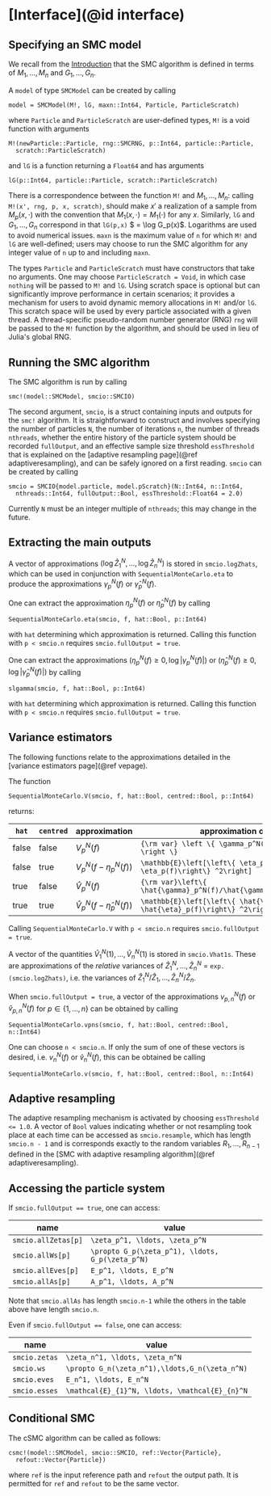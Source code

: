 # [Interface](@id interface)

## Specifying an SMC model

We recall from the [Introduction](@ref) that the SMC algorithm is defined in terms of $M_1, \ldots, M_n$ and $G_1, \ldots, G_n$.

A ```model``` of type ```SMCModel``` can be created by calling
```
model = SMCModel(M!, lG, maxn::Int64, Particle, ParticleScratch)
```
where ```Particle``` and ```ParticleScratch``` are user-defined types, ```M!``` is a void function with arguments
```
M!(newParticle::Particle, rng::SMCRNG, p::Int64, particle::Particle,
  scratch::ParticleScratch)
```
and ```lG``` is a function returning a ```Float64``` and has arguments
```
lG(p::Int64, particle::Particle, scratch::ParticleScratch)
```

There is a correspondence between the function ```M!``` and $M_1, \ldots, M_n$: calling ```M!(x', rng, p, x, scratch)```, should make $x'$ a realization of a sample from $M_p(x, \cdot)$ with the convention that $M_1(x,\cdot) = M_1(\cdot)$ for any $x$. Similarly, ```lG``` and $G_1, \ldots, G_n$ correspond in that ```lG(p,x)``` $ = \log G_p(x)$. Logarithms are used to avoid numerical issues. ```maxn``` is the maximum value of ```n``` for which ```M!``` and ```lG``` are well-defined; users may choose to run the SMC algorithm for any integer value of ```n``` up to and including ```maxn```.

The types ```Particle``` and ```ParticleScratch``` must have constructors that take no arguments. One may choose ```ParticleScratch = Void```, in which case ```nothing``` will be passed to ```M!``` and ```lG```. Using scratch space is optional but can significantly improve performance in certain scenarios; it provides a mechanism for users to avoid dynamic memory allocations in ```M!``` and/or ```lG```. This scratch space will be used by every particle associated with a given thread. A thread-specific pseudo-random number generator (RNG) ```rng``` will be passed to the ```M!``` function by the algorithm, and should be used in lieu of Julia's global RNG.

## Running the SMC algorithm

The SMC algorithm is run by calling
```
smc!(model::SMCModel, smcio::SMCIO)
```
The second argument, ```smcio```, is a struct containing inputs and outputs for the ```smc!``` algorithm. It is straightforward to construct and involves specifying the number of particles ```N```, the number of iterations ```n```, the number of threads ```nthreads```, whether the entire history of the particle system should be recorded ```fullOutput```, and an effective sample size threshold ```essThreshold``` that is explained on the [adaptive resampling page](@ref adaptiveresampling), and can be safely ignored on a first reading. ```smcio``` can be created by calling
```
smcio = SMCIO{model.particle, model.pScratch}(N::Int64, n::Int64,
  nthreads::Int64, fullOutput::Bool, essThreshold::Float64 = 2.0)
```
Currently ```N``` must be an integer multiple of ```nthreads```; this may change in the future.

## Extracting the main outputs

A vector of approximations $(\log\hat{Z}_1^N, \ldots, \log\hat{Z}_n^N)$ is stored in ```smcio.logZhats```, which can be used in conjunction with ```SequentialMonteCarlo.eta``` to produce the approximations $\gamma_p^N(f)$ or $\hat{\gamma}_p^N(f)$.

One can extract the approximation $\eta_p^N(f)$ or $\hat{\eta}_p^N(f)$ by calling
```
SequentialMonteCarlo.eta(smcio, f, hat::Bool, p::Int64)
```
with ```hat``` determining which approximation is returned. Calling this function with ```p < smcio.n``` requires ```smcio.fullOutput = true```.

One can extract the approximations $(\eta^N_p(f) \geq 0, \log |\gamma^N_p(f)|)$ or $(\hat{\eta}^N_p(f) \geq 0, \log |\hat{\gamma}^N_p(f)|)$ by calling
```
slgamma(smcio, f, hat::Bool, p::Int64)
```
with ```hat``` determining which approximation is returned. Calling this function with ```p < smcio.n``` requires ```smcio.fullOutput = true```.

## Variance estimators

The following functions relate to the approximations detailed in the [variance estimators page](@ref vepage).

The function
```
SequentialMonteCarlo.V(smcio, f, hat::Bool, centred::Bool, p::Int64)
```
returns:

| ```hat``` | ```centred``` | approximation | approximation of |
| --------- | ------------- | ------------- | ---------------- |
| false | false | $V_p^N(f)$ | ``{\rm var} \left \{ \gamma_p^N(f)/\gamma_p(1) \right \}`` |
| false | true  | $V_p^N(f-\eta_p^N(f))$ | ``\mathbb{E}\left[\left\{ \eta_p^N(f)-\eta_p(f)\right\} ^2\right]`` |
| true  | false | $\hat{V}_p^N(f)$ | ``{\rm var}\left\{ \hat{\gamma}_p^N(f)/\hat{\gamma}_p(1)\right\} `` |
| true  | true  | $\hat{V}_p^N(f-\hat{\eta}_p^N(f))$ | ``\mathbb{E}\left[\left\{ \hat{\eta}_p^N(f)-\hat{\eta}_p(f)\right\} ^2\right]`` |

Calling ```SequentialMonteCarlo.V``` with ```p < smcio.n``` requires ```smcio.fullOutput = true```.

A vector of the quantities $\hat{V}_1^N(1),\ldots,\hat{V}_n^N(1)$ is stored in ```smcio.Vhat1s```. These are approximations of the *relative* variances of $\hat{Z}_1^N,\ldots,\hat{Z}_n^N$ = ```exp.(smcio.logZhats)```, i.e. the variances of $\hat{Z}_1^N/\hat{Z}_1,\ldots,\hat{Z}_n^N/\hat{Z}_n$.

When ```smcio.fullOutput = true```, a vector of the approximations $v^N_{p,n}(f)$ or $\hat{v}^N_{p,n}(f)$ for $p \in \{1,\ldots,n\}$ can be obtained by calling
```
SequentialMonteCarlo.vpns(smcio, f, hat::Bool, centred::Bool, n::Int64)
```
One can choose ```n < smcio.n```. If only the sum of one of these vectors is desired, i.e. $v_n^N(f)$ or $\hat{v}^N_n(f)$, this can be obtained be calling
```
SequentialMonteCarlo.v(smcio, f, hat::Bool, centred::Bool, n::Int64)
```

## Adaptive resampling

The adaptive resampling mechanism is activated by choosing ```essThreshold <= 1.0```. A vector of ```Bool``` values indicating whether or not resampling took place at each time can be accessed as ```smcio.resample```, which has length ```smcio.n - 1``` and is corresponds exactly to the random variables $R_1, \ldots, R_{n-1}$ defined in the [SMC with adaptive resampling algorithm](@ref adaptiveresampling).

## Accessing the particle system

If ```smcio.fullOutput == true```, one can access:

| name                    | value |
| ----------------------- | ---------------- |
| ```smcio.allZetas[p]``` | ``\zeta_p^1, \ldots, \zeta_p^N`` |
| ```smcio.allWs[p]```    | ``\propto G_p(\zeta_p^1), \ldots, G_p(\zeta_p^N)`` |
| ```smcio.allEves[p]```  | ``E_p^1, \ldots, E_p^N`` |
| ```smcio.allAs[p]```    | ``A_p^1, \ldots, A_p^N`` |

Note that ```smcio.allAs``` has length ```smcio.n-1``` while the others in the table above have length ```smcio.n```.

Even if ```smcio.fullOutput == false```, one can access:

| name              | value |
| ----------------- | ---------------- |
| ```smcio.zetas``` | ``\zeta_n^1, \ldots, \zeta_n^N`` |
| ```smcio.ws```    | ``\propto G_n(\zeta_n^1),\ldots,G_n(\zeta_n^N)`` |
| ```smcio.eves```  | ``E_n^1, \ldots, E_n^N`` |
| ```smcio.esses```  | ``\mathcal{E}_{1}^N, \ldots, \mathcal{E}_{n}^N`` |

## Conditional SMC

The cSMC algorithm can be called as follows:
```
csmc!(model::SMCModel, smcio::SMCIO, ref::Vector{Particle},
  refout::Vector{Particle})
```
where ```ref``` is the input reference path and ```refout``` the output path. It is permitted for ```ref``` and ```refout``` to be the same vector.
